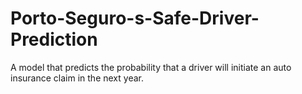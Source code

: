 # Porto-Seguro-s-Safe-Driver-Prediction
 A model that predicts the probability that a driver will initiate an auto insurance claim in the next year. 
